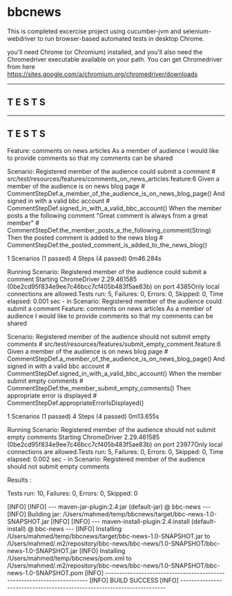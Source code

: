# bbcnews
This is completed excercise project using cucumber-jvm and selenium-webdriver to run browser-based automated tests in desktop Chrome.

you'll need Chrome (or Chromium) installed, and you'll also need the Chromedriver executable available on your path. You can get Chromedriver from here https://sites.google.com/a/chromium.org/chromedriver/downloads

-------------------------------------------------------
 T E S T S
-------------------------------------------------------

-------------------------------------------------------
 T E S T S
-------------------------------------------------------
Feature: comments on news articles
  As a member of audience
  I would like to provide comments
  so that my comments can be shared

  Scenario: Registered member of the audience could submit a comment                          # src/test/resources/features/comments_on_news_articles.feature:6
    Given a member of the audience is on news blog page                                       # CommentStepDef.a_member_of_the_audience_is_on_news_blog_page()
    And signed in with a valid bbc account                                                    # CommentStepDef.signed_in_with_a_valid_bbc_account()
    When the member posts a the following comment "Great comment is always from a great member" # CommentStepDef.the_member_posts_a_the_following_comment(String)
    Then the posted comment is added to the news blog                                         # CommentStepDef.the_posted_comment_is_added_to_the_news_blog()

1 Scenarios (1 passed)
4 Steps (4 passed)
0m46.284s

Running Scenario: Registered member of the audience could submit a comment
Starting ChromeDriver 2.29.461585 (0be2cd95f834e9ee7c46bcc7cf405b483f5ae83b) on port 4385Only local connections are allowed.Tests run: 5, Failures: 0, Errors: 0, Skipped: 0, Time elapsed: 0.001 sec - in Scenario: Registered member of the audience could submit a comment
Feature: comments on news articles
  As a member of audience
  I would like to provide comments
  so that my comments can be shared

  Scenario: Registered member of the audience should not submit empty comments # src/test/resources/features/submit_empty_comment.feature:6
    Given a member of the audience is on news blog page                        # CommentStepDef.a_member_of_the_audience_is_on_news_blog_page()
    And signed in with a valid bbc account                                     # CommentStepDef.signed_in_with_a_valid_bbc_account()
    When the member submit empty comments                                      # CommentStepDef.the_member_submit_empty_comments()
    Then appropriate error is displayed                                        # CommentStepDef.appropriateErrorIsDisplayed()

1 Scenarios (1 passed)
4 Steps (4 passed)
0m13.655s

Running Scenario: Registered member of the audience should not submit empty comments
Starting ChromeDriver 2.29.461585 (0be2cd95f834e9ee7c46bcc7cf405b483f5ae83b) on port 23977Only local connections are allowed.Tests run: 5, Failures: 0, Errors: 0, Skipped: 0, Time elapsed: 0.002 sec - in Scenario: Registered member of the audience should not submit empty comments

Results :

Tests run: 10, Failures: 0, Errors: 0, Skipped: 0

[INFO] 
[INFO] --- maven-jar-plugin:2.4:jar (default-jar) @ bbc-news ---
[INFO] Building jar: /Users/mahmed/temp/bbcnews/target/bbc-news-1.0-SNAPSHOT.jar
[INFO] 
[INFO] --- maven-install-plugin:2.4:install (default-install) @ bbc-news ---
[INFO] Installing /Users/mahmed/temp/bbcnews/target/bbc-news-1.0-SNAPSHOT.jar to /Users/mahmed/.m2/repository/bbc-news/bbc-news/1.0-SNAPSHOT/bbc-news-1.0-SNAPSHOT.jar
[INFO] Installing /Users/mahmed/temp/bbcnews/pom.xml to /Users/mahmed/.m2/repository/bbc-news/bbc-news/1.0-SNAPSHOT/bbc-news-1.0-SNAPSHOT.pom
[INFO] ------------------------------------------------------------------------
[INFO] BUILD SUCCESS
[INFO] ------------------------------------------------------------------------